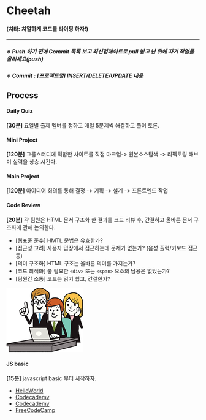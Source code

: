 # Cheetah
#### (치타: 치열하게 코드를 타이핑 하자!)
---------------------------------------------------------------------------
##### ※ Push 하기 전에 Commit 목록 보고 최신업데이트로 pull 받고 난 뒤에 자기 작업물 올리세요(push)
##### ※ Commit : [프로젝트명] INSERT/DELETE/UPDATE 내용


## Process

#### Daily Quiz
**[30분]** 요일별 출제 멤버를 정하고 매일 5문제씩 해결하고 풀이 토론.  

#### Mini Project
**[120분]** 그룹스터디에 적합한 사이트를 직접 마크업-> 원본소스탐색 -> 리펙토링 해보며 실력을 상승 시킨다.

#### Main Project
**[120분]** 아이디어 회의를 통해 결정 -> 기획 -> 설계 -> 프론트엔드 작업   

#### Code Review
**[20분]** 각 팀원은 HTML 문서 구조화 한 결과를 코드 리뷰 후, 간결하고 올바른 문서 구조화에 관해 논의한다.

- [웹표준 준수] HMTL 문법은 유효한가?
- [접근성 고려] 사용자 입장에서 접근하는데 문제가 없는가? (음성 출력/키보드 접근 등)
- [의미 구조화] HTML 구조는 올바른 의미를 가지는가?
- [코드 최적화] 불 필요한 `<div>` 또는 `<span>` 요소의 남용은 없었는가?
- [팀원간 소통] 코드는 읽기 쉽고, 간결한가?

![over-the-shoulder-code-review](./3_images/main_code_review.png)

#### JS basic
**[15분]** javascript basic 부터 시작하자.
- [HelloWorld](http://tryhelloworld.co.kr/)
- [Codecademy](https://www.codecademy.com/ko/tracks/javascript-ko)
- [Codecademy](https://www.codecademy.com/learn/javascript)
- [FreeCodeCamp](https://www.freecodecamp.com/)
